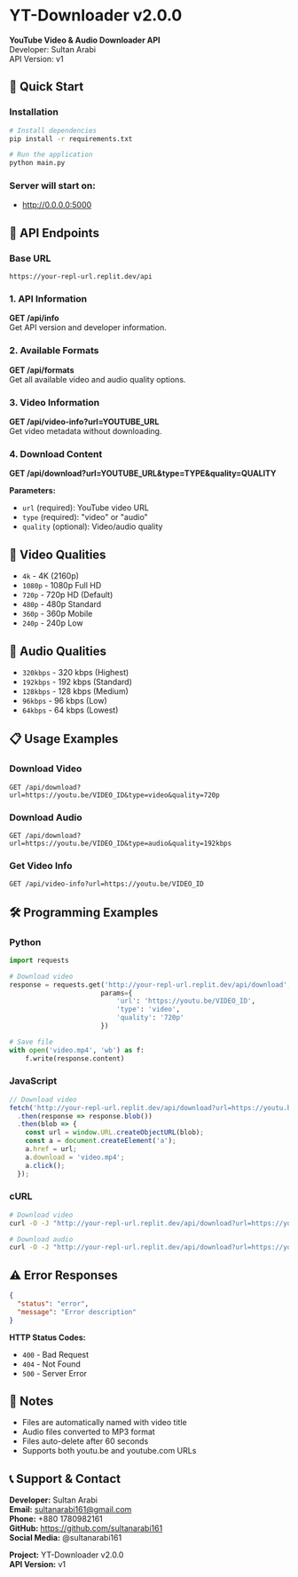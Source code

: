 # YT-Downloader v2.0.0
**YouTube Video & Audio Downloader API**  
Developer: Sultan Arabi  
API Version: v1

## 🚀 Quick Start

### Installation
```bash
# Install dependencies
pip install -r requirements.txt

# Run the application
python main.py
```

### Server will start on:
- http://0.0.0.0:5000

## 📡 API Endpoints

### Base URL
```
https://your-repl-url.replit.dev/api
```

### 1. API Information
**GET /api/info**  
Get API version and developer information.

### 2. Available Formats
**GET /api/formats**  
Get all available video and audio quality options.

### 3. Video Information
**GET /api/video-info?url=YOUTUBE_URL**  
Get video metadata without downloading.

### 4. Download Content
**GET /api/download?url=YOUTUBE_URL&type=TYPE&quality=QUALITY**

**Parameters:**
- `url` (required): YouTube video URL
- `type` (required): "video" or "audio"
- `quality` (optional): Video/audio quality

## 🎯 Video Qualities
- `4k` - 4K (2160p)
- `1080p` - 1080p Full HD
- `720p` - 720p HD (Default)
- `480p` - 480p Standard
- `360p` - 360p Mobile
- `240p` - 240p Low

## 🎵 Audio Qualities
- `320kbps` - 320 kbps (Highest)
- `192kbps` - 192 kbps (Standard)
- `128kbps` - 128 kbps (Medium)
- `96kbps` - 96 kbps (Low)
- `64kbps` - 64 kbps (Lowest)

## 📋 Usage Examples

### Download Video
```
GET /api/download?url=https://youtu.be/VIDEO_ID&type=video&quality=720p
```

### Download Audio
```
GET /api/download?url=https://youtu.be/VIDEO_ID&type=audio&quality=192kbps
```

### Get Video Info
```
GET /api/video-info?url=https://youtu.be/VIDEO_ID
```

## 🛠️ Programming Examples

### Python
```python
import requests

# Download video
response = requests.get('http://your-repl-url.replit.dev/api/download', 
                       params={
                           'url': 'https://youtu.be/VIDEO_ID',
                           'type': 'video',
                           'quality': '720p'
                       })

# Save file
with open('video.mp4', 'wb') as f:
    f.write(response.content)
```

### JavaScript
```javascript
// Download video
fetch('http://your-repl-url.replit.dev/api/download?url=https://youtu.be/VIDEO_ID&type=video&quality=720p')
  .then(response => response.blob())
  .then(blob => {
    const url = window.URL.createObjectURL(blob);
    const a = document.createElement('a');
    a.href = url;
    a.download = 'video.mp4';
    a.click();
  });
```

### cURL
```bash
# Download video
curl -O -J "http://your-repl-url.replit.dev/api/download?url=https://youtu.be/VIDEO_ID&type=video&quality=720p"

# Download audio
curl -O -J "http://your-repl-url.replit.dev/api/download?url=https://youtu.be/VIDEO_ID&type=audio&quality=192kbps"
```

## ⚠️ Error Responses
```json
{
  "status": "error",
  "message": "Error description"
}
```

**HTTP Status Codes:**
- `400` - Bad Request
- `404` - Not Found
- `500` - Server Error

## 📝 Notes
- Files are automatically named with video title
- Audio files converted to MP3 format
- Files auto-delete after 60 seconds
- Supports both youtu.be and youtube.com URLs

## 📞 Support & Contact
**Developer:** Sultan Arabi  
**Email:** sultanarabi161@gmail.com  
**Phone:** +880 1780982161  
**GitHub:** https://github.com/sultanarabi161  
**Social Media:** @sultanarabi161  

**Project:** YT-Downloader v2.0.0  
**API Version:** v1